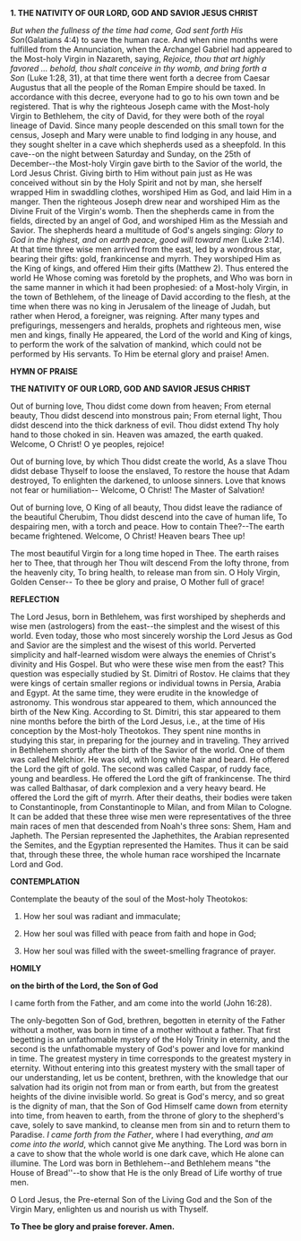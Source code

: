 
**1. THE NATIVITY OF OUR LORD, GOD AND SAVIOR JESUS CHRIST**

*But when the fullness of the time had come, God sent forth His Son*(Galatians 4:4) to save the human race. And when nine months were fulfilled from the Annunciation, when the Archangel Gabriel had appeared to the Most-holy Virgin in Nazareth, saying, *Rejoice, thou that art highly favored … behold, thou shalt conceive in thy womb, and bring forth a Son* (Luke 1:28, 31), at that time there went forth a decree from Caesar Augustus that all the people of the Roman Empire should be taxed. In accordance with this decree, everyone had to go to his own town and be registered. That is why the righteous Joseph came with the Most-holy Virgin to Bethlehem, the city of David, for they were both of the royal lineage of David. Since many people descended on this small town for the census, Joseph and Mary were unable to find lodging in any house, and they sought shelter in a cave which shepherds used as a sheepfold. In this cave--on the night between Saturday and Sunday, on the 25th of December--the Most-holy Virgin gave birth to the Savior of the world, the Lord Jesus Christ. Giving birth to Him without pain just as He was conceived without sin by the Holy Spirit and not by man, she herself wrapped Him in swaddling clothes, worshiped Him as God, and laid Him in a manger. Then the righteous Joseph drew near and worshiped Him as the Divine Fruit of the Virgin's womb. Then the shepherds came in from the fields, directed by an angel of God, and worshiped Him as the Messiah and Savior. The shepherds heard a multitude of God's angels singing: *Glory to God in the highest, and on earth peace, good will toward men* (Luke 2:14). At that time three wise men arrived from the east, led by a wondrous star, bearing their gifts: gold, frankincense and myrrh. They worshiped Him as the King of kings, and offered Him their gifts (Matthew 2). Thus entered the world He Whose coming was foretold by the prophets, and Who was born in the same manner in which it had been prophesied: of a Most-holy Virgin, in the town of Bethlehem, of the lineage of David according to the flesh, at the time when there was no king in Jerusalem of the lineage of Judah, but rather when Herod, a foreigner, was reigning. After many types and prefigurings, messengers and heralds, prophets and righteous men, wise men and kings, finally He appeared, the Lord of the world and King of kings, to perform the work of the salvation of mankind, which could not be performed by His servants. To Him be eternal glory and praise! Amen.


**HYMN OF PRAISE**

**THE NATIVITY OF OUR LORD, GOD AND SAVIOR JESUS CHRIST**

Out of burning love, Thou didst come down from heaven;
From eternal beauty, Thou didst descend into monstrous pain;
From eternal light, Thou didst descend into the thick darkness of evil.
Thou didst extend Thy holy hand to those choked in sin.
Heaven was amazed, the earth quaked.
Welcome, O Christ! O ye peoples, rejoice!

Out of burning love, by which Thou didst create the world,
As a slave Thou didst debase Thyself to loose the enslaved,
To restore the house that Adam destroyed,
To enlighten the darkened, to unloose sinners.
Love that knows not fear or humiliation--
Welcome, O Christ! The Master of Salvation!

Out of burning love, O King of all beauty,
Thou didst leave the radiance of the beautiful Cherubim,
Thou didst descend into the cave of human life,
To despairing men, with a torch and peace.
How to contain Thee?--The earth became frightened.
Welcome, O Christ! Heaven bears Thee up!

The most beautiful Virgin for a long time hoped in Thee.
The earth raises her to Thee, that through her Thou wilt descend
From the lofty throne, from the heavenly city,
To bring health, to release man from sin.
O Holy Virgin, Golden Censer--
To thee be glory and praise, O Mother full of grace!



**REFLECTION**

The Lord Jesus, born in Bethlehem, was first worshiped by shepherds and wise men (astrologers) from the east--the simplest and the wisest of this world. Even today, those who most sincerely worship the Lord Jesus as God and Savior are the simplest and the wisest of this world. Perverted simplicity and half-learned wisdom were always the enemies of Christ's divinity and His Gospel. But who were these wise men from the east? This question was especially studied by St. Dimitri of Rostov. He claims that they were kings of certain smaller regions or individual towns in Persia, Arabia and Egypt. At the same time, they were erudite in the knowledge of astronomy. This wondrous star appeared to them, which announced the birth of the New King. According to St. Dimitri, this star appeared to them nine months before the birth of the Lord Jesus, i.e., at the time of His conception by the Most-holy Theotokos. They spent nine months in studying this star, in preparing for the journey and in traveling. They arrived in Bethlehem shortly after the birth of the Savior of the world. One of them was called Melchior. He was old, with long white hair and beard. He offered the Lord the gift of gold. The second was called Caspar, of ruddy face, young and beardless. He offered the Lord the gift of frankincense. The third was called Balthasar, of dark complexion and a very heavy beard. He offered the Lord the gift of myrrh. After their deaths, their bodies were taken to Constantinople, from Constantinople to Milan, and from Milan to Cologne. It can be added that these three wise men were representatives of the three main races of men that descended from Noah's three sons: Shem, Ham and Japheth. The Persian represented the Japhethites, the Arabian represented the Semites, and the Egyptian represented the Hamites. Thus it can be said that, through these three, the whole human race worshiped the Incarnate Lord and God.



**CONTEMPLATION**

Contemplate the beauty of the soul of the Most-holy Theotokos:

1.  How her soul was radiant and immaculate;

1.  How her soul was filled with peace from faith and hope in God;

1.  How her soul was filled with the sweet-smelling fragrance of prayer.



**HOMILY**

**on the birth of the Lord, the Son of God**

I came forth from the Father, and am come into the world (John 16:28).

The only-begotten Son of God, brethren, begotten in eternity of the Father without a mother, was born in time of a mother without a father. That first begetting is an unfathomable mystery of the Holy Trinity in eternity, and the second is the unfathomable mystery of God's power and love for mankind in time. The greatest mystery in time corresponds to the greatest mystery in eternity. Without entering into this greatest mystery with the small taper of our understanding, let us be content, brethren, with the knowledge that our salvation had its origin not from man or from earth, but from the greatest heights of the divine invisible world. So great is God's mercy, and so great is the dignity of man, that the Son of God Himself came down from eternity into time, from heaven to earth, from the throne of glory to the shepherd's cave, solely to save mankind, to cleanse men from sin and to return them to Paradise. *I came forth from the Father*, where I had everything, *and am come into the world*, which cannot give Me anything. The Lord was born in a cave to show that the whole world is one dark cave, which He alone can illumine. The Lord was born in Bethlehem--and Bethlehem means "the House of Bread''--to show that He is the only Bread of Life worthy of true men.

O Lord Jesus, the Pre-eternal Son of the Living God and the Son of the Virgin Mary, enlighten us and nourish us with Thyself.

**To Thee be glory and praise forever. Amen.**
